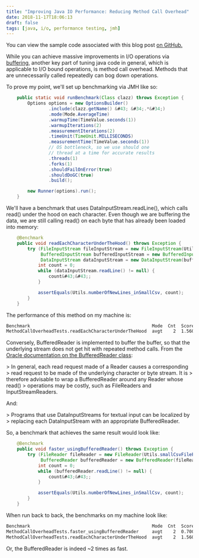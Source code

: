 ```yaml
---
title: "Improving Java IO Performance: Reducing Method Call Overhead"
date: 2018-11-17T18:06:13
draft: false
tags: [java, i/o, performance testing, jmh]
---
```


You can view the sample code associated with this blog post [on GitHub.](https://github.com/nfisher23/io-tuning)

While you can achieve massive improvements in I/O operations via [buffering](https://nickolasfisher.com/blog/Improving-Java-IO-Performance-Buffering-Techniques), another key part of tuning java code in general, which is applicable to I/O bound operations, is method call overhead. Methods that are unnecessarily called repeatedly can bog down operations.

To prove my point, we&#39;ll set up benchmarking via JMH like so:

```java
    public static void runBenchmark(Class clazz) throws Exception {
        Options options = new OptionsBuilder()
                .include(clazz.getName() &#43; &#34;.*&#34;)
                .mode(Mode.AverageTime)
                .warmupTime(TimeValue.seconds(1))
                .warmupIterations(2)
                .measurementIterations(2)
                .timeUnit(TimeUnit.MILLISECONDS)
                .measurementTime(TimeValue.seconds(1))
                // OS bottleneck, so we use should one
                // thread at a time for accurate results
                .threads(1)
                .forks(1)
                .shouldFailOnError(true)
                .shouldDoGC(true)
                .build();

        new Runner(options).run();
    }

```

We&#39;ll have a benchmark that uses DataInputStream.readLine(), which calls read() under the hood on each character. Even though we are buffering the data, we are still calling read() on each byte that has already been loaded into memory:

```java
    @Benchmark
    public void readEachCharacterUnderTheHood() throws Exception {
        try (FileInputStream fileInputStream = new FileInputStream(Utils.smallCsvFilePath);
             BufferedInputStream bufferedInputStream = new BufferedInputStream(fileInputStream);
             DataInputStream dataInputStream = new DataInputStream(bufferedInputStream)) {
            int count = 0;
            while (dataInputStream.readLine() != null) {
                count&#43;&#43;;
            }

            assertEquals(Utils.numberOfNewLines_inSmallCsv, count);
        }
    }

```

The performance of this method on my machine is:

```bash
Benchmark                                              Mode  Cnt  Score   Error  Units
MethodCallOverheadTests.readEachCharacterUnderTheHood  avgt    2  1.560          ms/op

```

Conversely, BufferedReader is implemented to buffer the buffer, so that the underlying stream does not get hit with repeated method calls. From the [Oracle documentation on the BufferedReader class](https://docs.oracle.com/javase/8/docs/api/java/io/BufferedReader.html):

&gt; In general, each read request made of a Reader causes a corresponding
&gt; read request to be made of the underlying character or byte stream. It is
&gt; therefore advisable to wrap a BufferedReader around any Reader whose read()
&gt; operations may be costly, such as FileReaders and InputStreamReaders.

And:

&gt; Programs that use DataInputStreams for textual input can be localized by
&gt; replacing each DataInputStream with an appropriate BufferedReader.

So, a benchmark that achieves the same result would look like:

```java
    @Benchmark
    public void faster_usingBufferedReader() throws Exception {
        try (FileReader fileReader = new FileReader(Utils.smallCsvFilePath);
             BufferedReader bufferedReader = new BufferedReader(fileReader)) {
            int count = 0;
            while (bufferedReader.readLine() != null) {
                count&#43;&#43;;
            }

            assertEquals(Utils.numberOfNewLines_inSmallCsv, count);
        }
    }

```

When run back to back, the benchmarks on my machine look like:

```bash
Benchmark                                              Mode  Cnt  Score   Error  Units
MethodCallOverheadTests.faster_usingBufferedReader     avgt    2  0.700          ms/op
MethodCallOverheadTests.readEachCharacterUnderTheHood  avgt    2  1.560          ms/op

```

Or, the BufferedReader is indeed ~2 times as fast.
